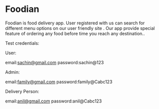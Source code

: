 
# Foodian

Foodian is food delivery app. User registered with us can search for different menu options
on our user friendly site . Our app provide special feature of ordering any food before time
you reach any destination..

Test credentials:

User:

email:sachin@gmail.com
password:sachin@123


Admin:

email:family@gmail.com
password:family@Cabc123


Delivery Person:

email:anil@gmail.com
password:anil@Cabc123

